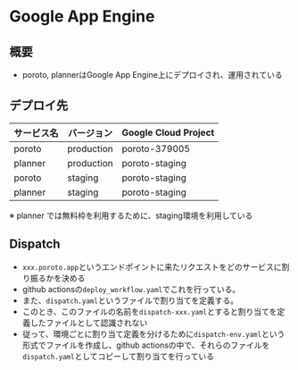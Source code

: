 # Google App Engine

## 概要
- poroto, plannerはGoogle App Engine上にデプロイされ、運用されている

## デプロイ先
|サービス名|バージョン|Google Cloud Project|
|---|---|---|
|poroto|production|poroto-379005|
|planner|production|poroto-staging|
|poroto|staging|poroto-staging|
|planner|staging|poroto-staging|

※ planner では無料枠を利用するために、staging環境を利用している

## Dispatch
- `xxx.poroto.app`というエンドポイントに来たリクエストをどのサービスに割り振るかを決める
- github actionsの`deploy_workflow.yaml`でこれを行っている。
- また、`dispatch.yaml`というファイルで割り当てを定義する。
- このとき、このファイルの名前を`dispatch-xxx.yaml`とすると割り当てを定義したファイルとして認識されない
- 従って、環境ごとに割り当て定義を分けるために`dispatch-env.yaml`という形式でファイルを作成し、github actionsの中で、それらのファイルを`dispatch.yaml`としてコピーして割り当てを行っている